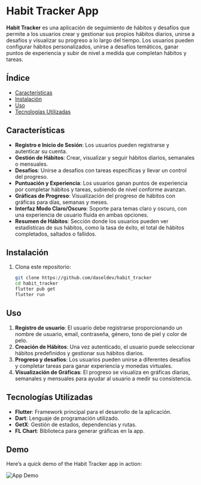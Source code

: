 # Habit Tracker App

**Habit Tracker** es una aplicación de seguimiento de hábitos y desafíos que permite a los usuarios crear y gestionar sus propios hábitos diarios, unirse a desafíos y visualizar su progreso a lo largo del tiempo. Los usuarios pueden configurar hábitos personalizados, unirse a desafíos temáticos, ganar puntos de experiencia y subir de nivel a medida que completan hábitos y tareas.

## Índice

- [Características](#características)
- [Instalación](#instalación)
- [Uso](#uso)
- [Tecnologías Utilizadas](#tecnologías-utilizadas)

## Características

- **Registro e Inicio de Sesión**: Los usuarios pueden registrarse y autenticar su cuenta.
- **Gestión de Hábitos**: Crear, visualizar y seguir hábitos diarios, semanales o mensuales.
- **Desafíos**: Unirse a desafíos con tareas específicas y llevar un control del progreso.
- **Puntuación y Experiencia**: Los usuarios ganan puntos de experiencia por completar hábitos y tareas, subiendo de nivel conforme avanzan.
- **Gráficas de Progreso**: Visualización del progreso de hábitos con gráficas para días, semanas y meses.
- **Interfaz Modo Claro/Oscuro**: Soporte para temas claro y oscuro, con una experiencia de usuario fluida en ambas opciones.
- **Resumen de Hábitos**: Sección donde los usuarios pueden ver estadísticas de sus hábitos, como la tasa de éxito, el total de hábitos completados, saltados o fallidos.

## Instalación

1. Clona este repositorio:
   ```bash
   git clone https://github.com/daseldev/habit_tracker
   cd habit_tracker
   flutter pub get
   flutter run

## Uso

1. **Registro de usuario**: El usuario debe registrarse proporcionando un nombre de usuario, email, contraseña, género, tono de piel y color de pelo.
2. **Creación de Hábitos**: Una vez autenticado, el usuario puede seleccionar hábitos predefinidos y gestionar sus hábitos diarios.
3. **Progreso y desafíos**: Los usuarios pueden unirse a diferentes desafíos y completar tareas para ganar experiencia y monedas virtuales.
4. **Visualización de Gráficas**: El progreso se visualiza en gráficas diarias, semanales y mensuales para ayudar al usuario a medir su consistencia.

## Tecnologías Utilizadas

- **Flutter**: Framework principal para el desarrollo de la aplicación.
- **Dart**: Lenguaje de programación utilizado.
- **GetX**: Gestión de estados, dependencias y rutas.
- **FL Chart**: Biblioteca para generar gráficas en la app.

## Demo

Here’s a quick demo of the Habit Tracker app in action:

![App Demo](assets/Video/Video.gif)



